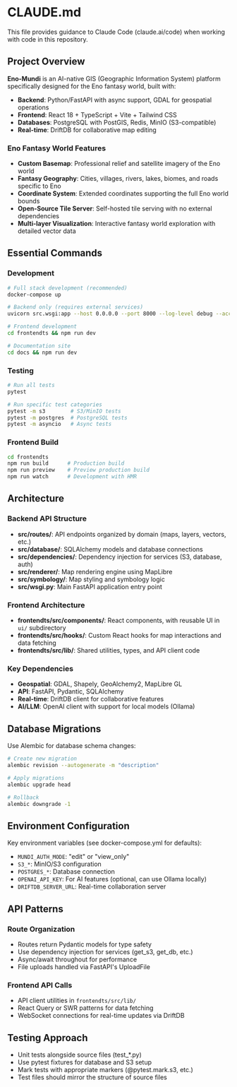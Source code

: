 # CLAUDE.md

This file provides guidance to Claude Code (claude.ai/code) when working with code in this repository.

## Project Overview

**Eno-Mundi** is an AI-native GIS (Geographic Information System) platform specifically designed for the Eno fantasy world, built with:
- **Backend**: Python/FastAPI with async support, GDAL for geospatial operations
- **Frontend**: React 18 + TypeScript + Vite + Tailwind CSS
- **Databases**: PostgreSQL with PostGIS, Redis, MinIO (S3-compatible)
- **Real-time**: DriftDB for collaborative map editing

### Eno Fantasy World Features
- **Custom Basemap**: Professional relief and satellite imagery of the Eno world
- **Fantasy Geography**: Cities, villages, rivers, lakes, biomes, and roads specific to Eno
- **Coordinate System**: Extended coordinates supporting the full Eno world bounds
- **Open-Source Tile Server**: Self-hosted tile serving with no external dependencies
- **Multi-layer Visualization**: Interactive fantasy world exploration with detailed vector data

## Essential Commands

### Development
```bash
# Full stack development (recommended)
docker-compose up

# Backend only (requires external services)
uvicorn src.wsgi:app --host 0.0.0.0 --port 8000 --log-level debug --access-log --use-colors

# Frontend development
cd frontendts && npm run dev

# Documentation site
cd docs && npm run dev
```

### Testing
```bash
# Run all tests
pytest

# Run specific test categories
pytest -m s3        # S3/MinIO tests
pytest -m postgres  # PostgreSQL tests
pytest -m asyncio   # Async tests
```

### Frontend Build
```bash
cd frontendts
npm run build      # Production build
npm run preview    # Preview production build
npm run watch      # Development with HMR
```

## Architecture

### Backend API Structure
- **src/routes/**: API endpoints organized by domain (maps, layers, vectors, etc.)
- **src/database/**: SQLAlchemy models and database connections
- **src/dependencies/**: Dependency injection for services (S3, database, auth)
- **src/renderer/**: Map rendering engine using MapLibre
- **src/symbology/**: Map styling and symbology logic
- **src/wsgi.py**: Main FastAPI application entry point

### Frontend Architecture
- **frontendts/src/components/**: React components, with reusable UI in `ui/` subdirectory
- **frontendts/src/hooks/**: Custom React hooks for map interactions and data fetching
- **frontendts/src/lib/**: Shared utilities, types, and API client code

### Key Dependencies
- **Geospatial**: GDAL, Shapely, GeoAlchemy2, MapLibre GL
- **API**: FastAPI, Pydantic, SQLAlchemy
- **Real-time**: DriftDB client for collaborative features
- **AI/LLM**: OpenAI client with support for local models (Ollama)

## Database Migrations

Use Alembic for database schema changes:
```bash
# Create new migration
alembic revision --autogenerate -m "description"

# Apply migrations
alembic upgrade head

# Rollback
alembic downgrade -1
```

## Environment Configuration

Key environment variables (see docker-compose.yml for defaults):
- `MUNDI_AUTH_MODE`: "edit" or "view_only"
- `S3_*`: MinIO/S3 configuration
- `POSTGRES_*`: Database connection
- `OPENAI_API_KEY`: For AI features (optional, can use Ollama locally)
- `DRIFTDB_SERVER_URL`: Real-time collaboration server

## API Patterns

### Route Organization
- Routes return Pydantic models for type safety
- Use dependency injection for services (get_s3, get_db, etc.)
- Async/await throughout for performance
- File uploads handled via FastAPI's UploadFile

### Frontend API Calls
- API client utilities in `frontendts/src/lib/`
- React Query or SWR patterns for data fetching
- WebSocket connections for real-time updates via DriftDB

## Testing Approach

- Unit tests alongside source files (test_*.py)
- Use pytest fixtures for database and S3 setup
- Mark tests with appropriate markers (@pytest.mark.s3, etc.)
- Test files should mirror the structure of source files